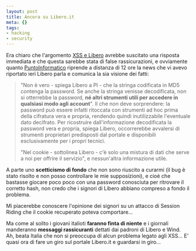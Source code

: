```yaml
--- 
layout: post
title: Ancora su Libero.it
meta: {}
tags: 
- hacking
- security
---
```

Era chiaro che l'argomento [XSS e Libero](http://www.lastknight.com/2007/03/27/liberoit-e-xss-pericolo-credenziali/) avrebbe suscitato una risposta immediata e che questa sarebbe stata di false rassicurazioni, e ovviamente quanto [PuntoInformatico](http://punto-informatico.it/p.aspx?id=1938288&r=PI) riprende a distanza di 12 ore la news che vi avevo riportato ieri Libero parla e comunica la sia visione dei fatti:

> "Non è vero - spiega Libero a PI - che la stringa codificata in MD5 contenga la password. Se anche la stringa venisse decodificata, non si otterrebbe la password, **né altri strumenti utili per accedere in qualsiasi modo agli account**". Il che non deve sorprendere: la password può essere infatti ritoccata con strumenti ad hoc prima della cifratura vera e propria, rendendo quindi inutilizzabile l'eventuale dato decifrato. Per ricostruire dall'informazione decodificata la password vera e propria, spiega Libero, occorrerebbe avvalersi di strumenti proprietari predisposti dal portale e disponibili esclusivamente per i propri tecnici.  
>  
> "Nel cookie - sottolinea Libero - c'è solo una mistura di dati che serve a noi per offrire il servizio", e nessun'altra informazione utile.  

A parte uno **scetticismo di fondo** che non sono riuscito a curarmi (il bug è stato risolto e non posso controllare le mie supposizioni), e cioè che bastasse giocare poco poco con una password conosciuta per ritrovare il corretto hash, non credo che i signori di Libero abbiano compreso a fondo il problema.  
  
Mi piacerebbe conoscere l'opinione dei signori su un attacco di Session Riding che il cookie recuperato poteva comportare...  
  
Ma come al solito i giovani italioti **faranno finta di niente** e i giornali manderanno **messaggi rassicuranti** dettati dai padroni di Libero e Wind.  
Ah, beata Italia che non si preoccupa di alcun problema legato agli XSS... E' quasi ora di fare un giro sul portale Libero.it e guardarsi in giro... 
